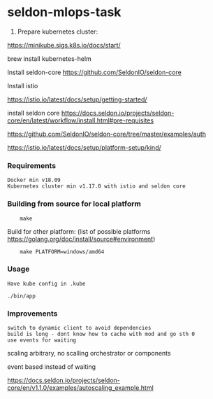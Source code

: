 # seldon-mlops-task


1. Prepare kubernetes cluster:

https://minikube.sigs.k8s.io/docs/start/

brew install kubernetes-helm


Install seldon-core https://github.com/SeldonIO/seldon-core

Install istio

https://istio.io/latest/docs/setup/getting-started/

install seldon core https://docs.seldon.io/projects/seldon-core/en/latest/workflow/install.html#pre-requisites

https://github.com/SeldonIO/seldon-core/tree/master/examples/auth


https://istio.io/latest/docs/setup/platform-setup/kind/

### Requirements
    Docker min v18.09
    Kubernetes cluster min v1.17.0 with istio and seldon core

### Building from source for local platform

        make

Build for other platform: (list of possible platforms https://golang.org/doc/install/source#environment)

        make PLATFORM=windows/amd64


### Usage
    Have kube config in .kube

    ./bin/app 
### Improvements

    switch to dynamic client to avoid dependencies
    build is long - dont know how to cache with mod and go sth 0
    use events for waiting

scaling arbitrary, no scalling orchestrator or components

event based instead of waiting

https://docs.seldon.io/projects/seldon-core/en/v1.1.0/examples/autoscaling_example.html
